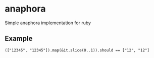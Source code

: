 # anaphora

Simple anaphora implementation for ruby

## Example

    (["12345", "12345"]).map(&it.slice(0..1)).should == ["12", "12"]
